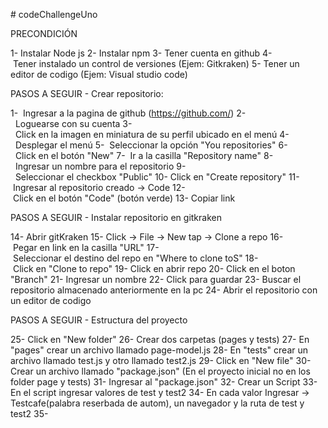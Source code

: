 # codeChallengeUno

PRECONDICIÓN

1- Instalar Node js
2- Instalar npm
3- Tener cuenta en github
4- Tener instalado un control de versiones (Ejem: Gitkraken)
5- Tener un editor de codigo (Ejem: Visual studio code)

PASOS A SEGUIR - Crear repositorio:

1-  Ingresar a la pagina de github (https://github.com/)
2-  Loguearse con su cuenta
3-  Click en la imagen en miniatura de su perfil ubicado en el menú
4-  Desplegar el menú
5-  Seleccionar la opción "You repositories"
6-  Click en el botón "New"
7-  Ir a la casilla "Repository name"
8-  Ingresar un nombre para el repositorio
9-  Seleccionar el checkbox "Public"
10- Click en "Create repository"
11- Ingresar al repositorio creado -> Code
12- Click en el botón "Code" (botón verde)
13- Copiar link

PASOS A SEGUIR - Instalar repositorio en gitkraken

14- Abrir gitKraken
15- Click -> File -> New tap -> Clone a repo
16- Pegar en link en la casilla "URL"
17- Seleccionar el destino del repo en "Where to clone toS"
18- Click en "Clone to repo"
19- Click en abrir repo
20- Click en el boton "Branch"
21- Ingresar un nombre
22- Click para guardar
23- Buscar el repositorio almacenado anteriormente en la pc
24- Abrir el repositorio con un editor de codigo

PASOS A SEGUIR - Estructura del proyecto

25- Click en "New folder"
26- Crear dos carpetas (pages y tests)
27- En "pages" crear un archivo llamado page-model.js
28- En "tests" crear un archivo llamado test.js y otro llamado test2.js
29- Click en "New file"
30- Crear un archivo llamado "package.json" (En el proyecto inicial no en los folder page y tests)
31- Ingresar al "package.json"
32- Crear un Script
33- En el script ingresar valores de test y test2
34- En cada valor Ingresar -> Testcafe(palabra reserbada de autom), un navegador y la ruta de test y test2
35- 